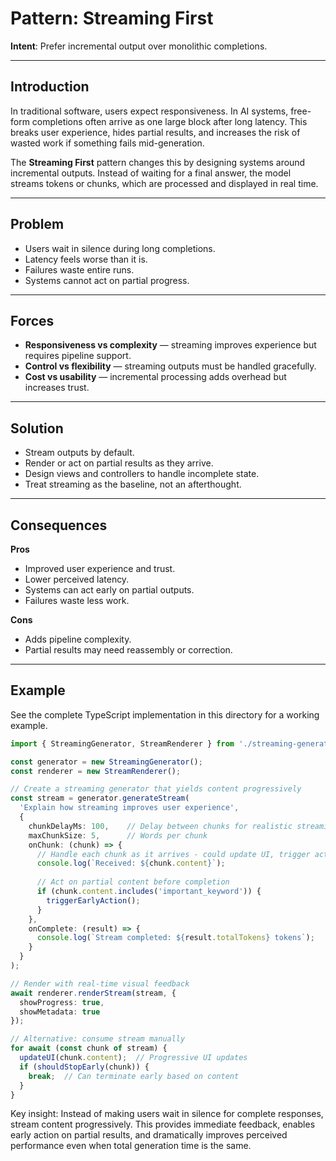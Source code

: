 # Pattern: Streaming First

**Intent**: Prefer incremental output over monolithic completions.

---

## Introduction

In traditional software, users expect responsiveness. In AI systems, free-form completions often arrive as one large block after long latency. This breaks user experience, hides partial results, and increases the risk of wasted work if something fails mid-generation.

The **Streaming First** pattern changes this by designing systems around incremental outputs. Instead of waiting for a final answer, the model streams tokens or chunks, which are processed and displayed in real time.

---

## Problem

- Users wait in silence during long completions.  
- Latency feels worse than it is.  
- Failures waste entire runs.  
- Systems cannot act on partial progress.  

---

## Forces

- **Responsiveness vs complexity** — streaming improves experience but requires pipeline support.  
- **Control vs flexibility** — streaming outputs must be handled gracefully.  
- **Cost vs usability** — incremental processing adds overhead but increases trust.  

---

## Solution

- Stream outputs by default.  
- Render or act on partial results as they arrive.  
- Design views and controllers to handle incomplete state.  
- Treat streaming as the baseline, not an afterthought.  

---

## Consequences

**Pros**  
- Improved user experience and trust.  
- Lower perceived latency.  
- Systems can act early on partial outputs.  
- Failures waste less work.  

**Cons**  
- Adds pipeline complexity.  
- Partial results may need reassembly or correction.

---

## Example

See the complete TypeScript implementation in this directory for a working example.

```typescript
import { StreamingGenerator, StreamRenderer } from './streaming-generator.js';

const generator = new StreamingGenerator();
const renderer = new StreamRenderer();

// Create a streaming generator that yields content progressively
const stream = generator.generateStream(
  'Explain how streaming improves user experience',
  {
    chunkDelayMs: 100,    // Delay between chunks for realistic streaming
    maxChunkSize: 5,      // Words per chunk
    onChunk: (chunk) => {
      // Handle each chunk as it arrives - could update UI, trigger actions, etc.
      console.log(`Received: ${chunk.content}`);
      
      // Act on partial content before completion
      if (chunk.content.includes('important_keyword')) {
        triggerEarlyAction();
      }
    },
    onComplete: (result) => {
      console.log(`Stream completed: ${result.totalTokens} tokens`);
    }
  }
);

// Render with real-time visual feedback
await renderer.renderStream(stream, {
  showProgress: true,
  showMetadata: true
});

// Alternative: consume stream manually
for await (const chunk of stream) {
  updateUI(chunk.content);  // Progressive UI updates
  if (shouldStopEarly(chunk)) {
    break;  // Can terminate early based on content
  }
}
```

Key insight: Instead of making users wait in silence for complete responses, stream content progressively. This provides immediate feedback, enables early action on partial results, and dramatically improves perceived performance even when total generation time is the same.  
